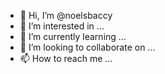 - 👋 Hi, I’m @noelsbaccy
- 👀 I’m interested in ...
- 🌱 I’m currently learning ...
- 💞️ I’m looking to collaborate on ...
- 📫 How to reach me ...

<!---
noelsbaccy/noelsbaccy is a ✨ special ✨ repository because its `README.md` (this file) appears on your GitHub profile.
You can click the Preview link to take a look at your changes.
--->

